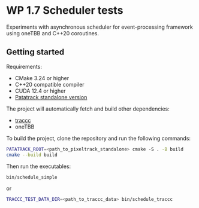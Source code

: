 # WP 1.7 Scheduler tests

Experiments with asynchronous scheduler for event-processing framework using oneTBB and C++20 coroutines.

## Getting started

Requirements:
- CMake 3.24 or higher
- C++20 compatible compiler
- CUDA 12.4 or higher
- [Patatrack standalone version](https://github.com/cms-patatrack/pixeltrack-standalone)

The project will automatically fetch and build other dependencies:
- [traccc](https://github.com/acts-project/traccc)
- oneTBB

To build the project, clone the repository and run the following commands:

```sh
PATATRACK_ROOT=<path_to_pixeltrack_standalone> cmake -S . -B build
cmake --build build
```

Then run the executables:

```sh
bin/schedule_simple
```

or

```sh
TRACCC_TEST_DATA_DIR=<path_to_traccc_data> bin/schedule_traccc
```

